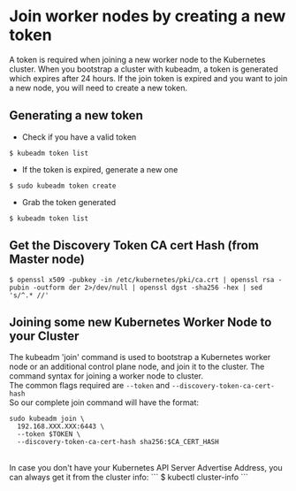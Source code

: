# Join worker nodes by creating a new token

A token is required when joining a new worker node to the Kubernetes cluster. When you bootstrap a cluster with kubeadm, a token is generated which expires after 24 hours. If the join token is expired and you want to join a 
new node, you will need to create a new token.

## Generating a new token

* Check if you have a valid token
```
$ kubeadm token list
```
* If the token is expired, generate a new one
```
$ sudo kubeadm token create
```
* Grab the token generated
```
$ kubeadm token list
```
## Get the Discovery Token CA cert Hash (from Master node)
```
$ openssl x509 -pubkey -in /etc/kubernetes/pki/ca.crt | openssl rsa -pubin -outform der 2>/dev/null | openssl dgst -sha256 -hex | sed 's/^.* //'
```
## Joining some new Kubernetes Worker Node to your Cluster

The kubeadm 'join' command is used to bootstrap a Kubernetes worker node or an additional control plane node, and join it to the cluster. The command syntax for joining a worker node to cluster.
<br/>
The common flags required are ```--token``` and ```--discovery-token-ca-cert-hash```
<br/>So our complete join command will have the format:
```
sudo kubeadm join \
  192.168.XXX.XXX:6443 \
  --token $TOKEN \
  --discovery-token-ca-cert-hash sha256:$CA_CERT_HASH
```
<br/>
In case you don't have your Kubernetes API Server Advertise Address, you can always get it from the cluster info:
```
$ kubectl cluster-info
```